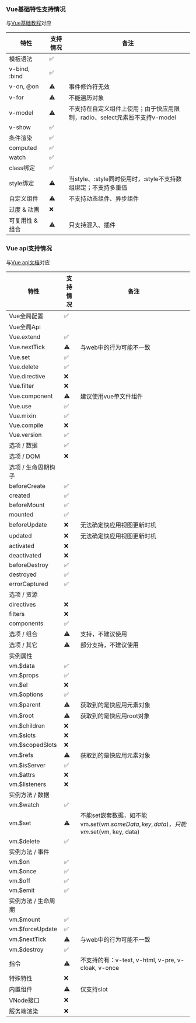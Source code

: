 ### Vue基础特性支持情况
与[Vue基础教程](https://cn.vuejs.org/v2/guide/)对应  

| 特性 | 支持情况 | 备注 |
|-----|-----|-----|
| 模板语法 | ✅ |  |
| v-bind, :bind | ✅ |  |
| v-on, @on | ⚠️ | 事件修饰符无效 |
| v-for | ⚠️ | 不能遍历对象 |
| v-model | ⚠️ | 不支持在自定义组件上使用；由于快应用限制，radio、select元素暂不支持v-model |
| v-show | ✅ |  |
| 条件渲染 | ✅ |  |
| computed | ✅ |  |
| watch | ✅ |  |
| class绑定 | ️️️️✅ | |
| style绑定 | ⚠️ | 当style、:style同时使用时，:style不支持数组绑定；不支持多重值 |
| 自定义组件 | ️⚠️ | 不支持动态组件、异步组件 |  
| 过度 & 动画 | ❌ |  |
| 可复用性 & 组合 | ️⚠️ | 只支持混入、插件 |

### Vue api支持情况  
与[Vue api文档](https://cn.vuejs.org/v2/api)对应  
  
| 特性 | 支持情况 | 备注 |
|-----|-----|-----|
| Vue全局配置 | ✅ |  |
| Vue全局Api |  |  |
| Vue.extend | ✅ |  |
| Vue.nextTick | ⚠️  | 与web中的行为可能不一致 |
| Vue.set | ✅ |  |
| Vue.delete | ✅ |  |
| Vue.directive | ❌ |  |
| Vue.filter | ❌ |  |
| Vue.component | ️️️️️️️️️️️️️⚠️ | 建议使用vue单文件组件 |
| Vue.use | ✅ |  |
| Vue.mixin | ✅ |  |
| Vue.compile | ❌ |  |
| Vue.version | ✅ |  |
| 选项 / 数据 | ️️️️️️️️️️️️️️️✅ | |
| 选项 / DOM | ❌ |  |
| 选项 / 生命周期钩子 |  |  |
| beforeCreate | ✅ |  |
| created | ✅ |  |
| beforeMount | ✅ |  |
| mounted | ✅ |  |
| beforeUpdate | ❌ | 无法确定快应用视图更新时机 |
| updated | ❌ | 无法确定快应用视图更新时机 |
| activated | ❌ |  |
| deactivated | ❌ |  |
| beforeDestroy | ✅ |  |
| destroyed | ✅ |  |
| errorCaptured | ✅ |  |
| 选项 / 资源 |  |  |
| directives | ❌ |  |
| filters | ❌ |  |
| components | ✅ |  |
| 选项 / 组合 | ️️️️️️️️️️️️️️️⚠️ | 支持，不建议使用 |
| 选项 / 其它 | ⚠️ | 部分支持，不建议使用 |
| 实例属性 |  |  |
| vm.$data | ✅ |  |
| vm.$props | ✅ |  |
| vm.$el | ❌ |  |
| vm.$options | ✅ |  |
| vm.$parent | ️️⚠️ | 获取到的是快应用元素对象 |
| vm.$root | ⚠️ | 获取到的是快应用root对象 |
| vm.$children | ❌ | |
| vm.$slots | ❌ |  |
| vm.$scopedSlots | ❌ |  |
| vm.$refs | ️️⚠️ | 获取到的是快应用元素对象 |
| vm.$isServer | ✅ |  |
| vm.$attrs | ❌ |  |
| vm.$listeners | ❌ |  |
| 实例方法 / 数据 |  |  | 
| vm.$watch | ✅ |  |
| vm.$set | ⚠️ | 不能set嵌套数据，如不能vm.$set(vm.someData, key, data)，只能vm.$set(vm, key, data) |
| vm.$delete | ✅ |  |
| 实例方法 / 事件 |  |  |
| vm.$on | ✅ |  |
| vm.$once | ✅ |  |
| vm.$off | ✅ |  |
| vm.$emit | ✅ |  |
| 实例方法 / 生命周期 |  |  | 
| vm.$mount | ✅ |  |
| vm.$forceUpdate | ✅ |  |
| vm.$nextTick | ⚠️ | 与web中的行为可能不一致 |
| vm.$destroy | ✅ |  |
| 指令 | ️️⚠️ | 不支持的有：v-text, v-html, v-pre, v-cloak, v-once |
| 特殊特性 | ❌ |  |
| 内置组件 | ️️️️⚠️ | 仅支持slot |
| VNode接口 | ❌ |  |
| 服务端渲染 | ❌ |  |  
